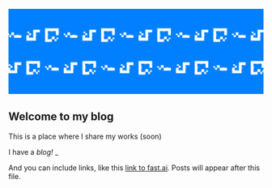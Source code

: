 ![Image of fast.ai logo](images/header.png)

## Welcome to my blog

This is a place where I share my works (soon)

I have a *blog!*
_

And you can include links, like this [link to fast.ai](https://www.fast.ai). Posts will appear after this file. 
